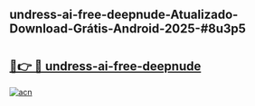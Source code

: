 ## undress-ai-free-deepnude-Atualizado-Download-Grátis-Android-2025-#8u3p5

# <h2><a href="https://ainizakaria.my?title=undress-ai-free-deepnude&ref=20M">🔗👉 🔴 undress-ai-free-deepnude</a></h2>

[![acn](https://github.com/user-attachments/assets/0f9c940e-d8b0-45ae-aac7-cd30a18b3e1c)](https://ainizakaria.my?title=undress-ai-free-deepnude&ref=20M)

